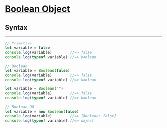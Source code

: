 # [Boolean Object](https://developer.mozilla.org/en-US/docs/Web/JavaScript/Reference/Global_Objects/Boolean)

## Syntax
---

```js
// Primitive
let variable = false
console.log(variable)        //=> false
console.log(typeof variable) //=> boolean
```

```js
// Boolean
let variable = Boolean(false)
console.log(variable)        //=> false
console.log(typeof variable) //=> boolean

let variable = Boolean("")
console.log(variable)        //=> false
console.log(typeof variable) //=> boolean
```

```js
// Boolean OO
let variable = new Boolean(false)
console.log(variable)        //=> [Boolean: false]
console.log(typeof variable) //=> object
```